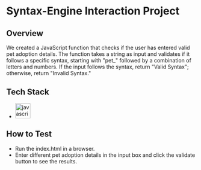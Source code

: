 # Syntax-Engine Interaction Project

## Overview
We created a JavaScript function that checks if the user has entered valid pet adoption details. The function takes a string as input and validates if it follows a specific syntax, starting with "pet_" followed by a combination of letters and numbers. If the input follows the syntax, return "Valid Syntax"; otherwise, return "Invalid Syntax." 

## Tech Stack
+ <div align="left">
  <img src="https://cdn.jsdelivr.net/gh/devicons/devicon/icons/javascript/javascript-original.svg" height="40" alt="javascript logo"  />
</div>

## How to Test 
- Run the index.html in a browser.
- Enter different pet adoption details in the input box and click the validate button to see the results.